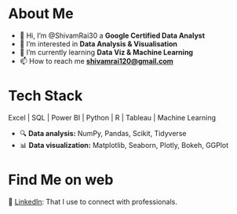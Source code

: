 # About Me
- 👋 Hi, I’m @ShivamRai30 a **Google Certified Data Analyst**
- 👀 I’m interested in **Data Analysis & Visualisation**
- 🌱 I’m currently learning **Data Viz & Machine Learning**
- 📫 How to reach me **shivamrai120@gmail.com**

# Tech Stack
Excel | SQL | Power BI | Python | R | Tableau | Machine Learning
 - 🔍 **Data analysis:** NumPy, Pandas, Scikit, Tidyverse
 - 📊 **Data visualization:** Matplotlib, Seaborn, Plotly, Bokeh, GGPlot

# Find Me on web
💼 [LinkedIn](www.linkedin.com/in/shivam-rai-30/): That I use to connect with professionals.

